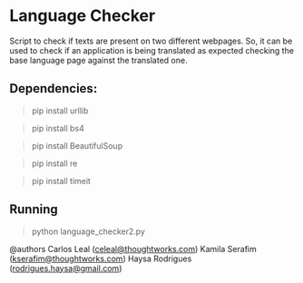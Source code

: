 # Language Checker
Script to check if texts are present on two different webpages. So, it can be used to check if an application is being translated as expected checking the base language page against the translated one.

## Dependencies:
> pip install urllib

> pip install bs4

> pip install BeautifulSoup

> pip install re

> pip install timeit

## Running
> python language_checker2.py <url1> <url2>

@authors
Carlos Leal (celeal@thoughtworks.com)
Kamila Serafim (kserafim@thoughtworks.com)
Haysa Rodrigues (rodrigues.haysa@gmail.com)
